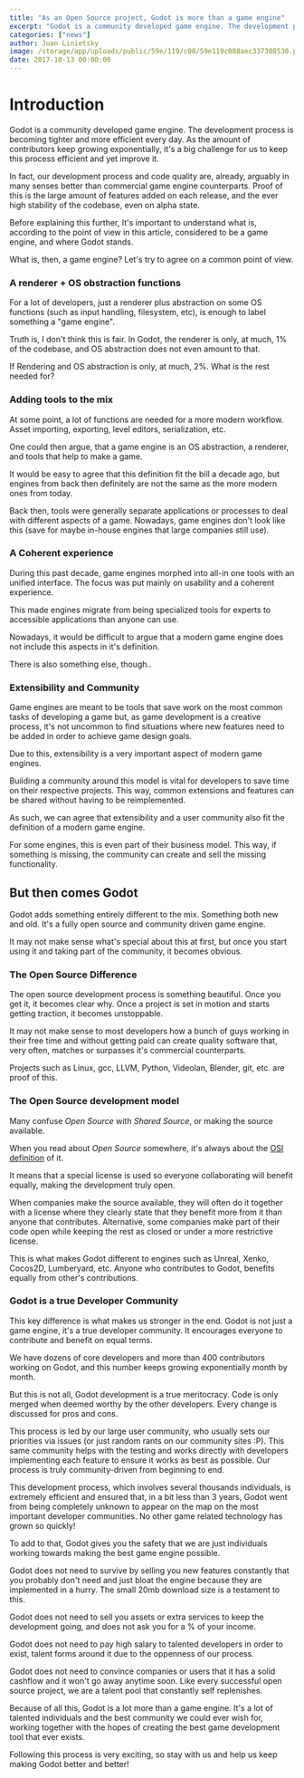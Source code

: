 ```yaml
---
title: "As an Open Source project, Godot is more than a game engine"
excerpt: "Godot is a community developed game engine. The development process is becoming tighter and more efficient every day. As the amount of contributors keep growing exponentially, it's a big challenge for us to keep this process efficient and yet improve it."
categories: ["news"]
author: Juan Linietsky
image: /storage/app/uploads/public/59e/119/c08/59e119c088aec337308530.png
date: 2017-10-13 00:00:00
---
```


# Introduction

Godot is a community developed game engine. The development process is becoming tighter and more efficient every day. As the amount of contributors keep growing exponentially, it's a big challenge for us to keep this process efficient and yet improve it.

In fact, our development process and code quality are, already, arguably in many senses better than commercial game engine counterparts. Proof of this is the large amount of features added on each release, and the ever high stability of the codebase, even on alpha state.

Before explaining this further, It's important to understand what is, according to the point of view in this article, considered to be a game engine, and where Godot stands.

What is, then, a game engine? Let's try to agree on a common point of view.

### A renderer + OS obstraction functions

For a lot of developers, just a renderer plus abstraction on some OS functions (such as input handling, filesystem, etc), is enough to label something a "game engine".

Truth is, I don't think this is fair. In Godot, the renderer is only, at much, 1% of the codebase, and OS abstraction does not even amount to that.

If Rendering and OS abstraction is only, at much, 2%. What is the rest needed for?

### Adding tools to the mix

At some point, a lot of functions are needed for a more modern workflow. Asset importing, exporting, level editors, serialization, etc.

One could then argue, that a game engine is an OS abstraction, a renderer, and tools that help to make a game.

It would be easy to agree that this definition fit the bill a decade ago, but engines from back then definitely are not the same as the more modern ones from today.

Back then, tools were generally separate applications or processes to deal with different aspects of a game. Nowadays, game engines don't look like this (save for maybe in-house engines that large companies still use).

### A Coherent experience

During this past decade, game engines morphed into all-in one tools with an unified interface. The focus was put mainly on usability and a coherent experience.

This made engines migrate from being specialized tools for experts to accessible applications than anyone can use.

Nowadays, it would be difficult to argue that a modern game engine does not include this aspects in it's definition.

There is also something else, though..

### Extensibility and Community

Game engines are meant to be tools that save work on the most common tasks of developing a game but, as game development is a creative process, it's not uncommon to find situations where new features need to be added in order to achieve game design goals.

Due to this, extensibility is a very important aspect of modern game engines.

Building a community around this model is vital for developers to save time on their respective projects. This way, common extensions and features can be shared without having to be reimplemented.

As such, we can agree that extensibility and a user community also fit the definition of a modern game engine.

For some engines, this is even part of their business model. This way, if something is missing, the community can create and sell the missing functionality.

## But then comes Godot

Godot adds something entirely different to the mix. Something both new and old. It's a fully open source and community driven game engine.

It may not make sense what's special about this at first, but once you start using it and taking part of the community, it becomes obvious.

### The Open Source Difference

The open source development process is something beautiful. Once you get it, it becomes clear why. Once a project is set in motion and starts getting traction, it becomes unstoppable.

It may not make sense to most developers how a bunch of guys working in their free time and without getting paid can create quality software that, very often, matches or surpasses it's commercial counterparts.

Projects such as Linux, gcc, LLVM, Python, Videolan, Blender, git, etc. are proof of this.

### The Open Source development model

Many confuse *Open Source* with *Shared Source*, or making the source available.

When you read about *Open Source* somewhere, it's always about the [OSI definition](https://opensource.org/) of it.

It means that a special license is used so everyone collaborating  will benefit equally, making the development truly open.

When companies make the source available, they will often do it together with a license where they clearly state that they benefit more from it than anyone that contributes. Alternative, some companies make part of their code open while keeping the rest as closed or under a more restrictive license.

This is what makes Godot different to engines such as Unreal, Xenko, Cocos2D, Lumberyard, etc. Anyone who contributes to Godot, benefits equally from other's contributions.

### Godot is a true Developer Community

This key difference is what makes us stronger in the end. Godot is not just a game engine, it's a true developer community. It encourages everyone to contribute and benefit on equal terms.

We have dozens of core developers and more than 400 contributors working on Godot, and this number keeps growing exponentially month by month.

But this is not all, Godot development is a true meritocracy. Code is only merged when deemed worthy by the other developers. Every change is discussed for pros and cons.

This process is led by our large user community, who usually sets our priorities via issues (or just random rants on our community sites :P). This same community helps with the testing and works directly with developers implementing each feature to ensure it works as best as possible. Our process is truly community-driven from beginning to end.

This development process, which involves several thousands individuals, is extremely efficient and ensured that, in a bit less than 3 years, Godot went from being completely unknown to appear on the map on the most important developer communities. No other game related technology has grown so quickly!

To add to that, Godot gives you the safety that we are just individuals working towards making the best game engine possible.

Godot does not need to survive by selling you new features constantly that you probably don't need and just bloat the engine because they are implemented in a hurry. The small 20mb download size is a testament to this.

Godot does not need to sell you assets or extra services to keep the development going, and does not ask you for a % of your income.

Godot does not need to pay high salary to talented developers in order to exist, talent forms around it due to the oppenness of our process.

Godot does not need to convince companies or users that it has a solid cashflow and it won't go away anytime soon. Like every successful open source project, we are a talent pool that constantly self replenishes.

Because of all this, Godot is a lot more than a game engine. It's a lot of talented individuals and the best community we could ever wish for, working together with the hopes of creating the best game development tool that ever exists.

Following this process is very exciting, so stay with us and help us keep making Godot better and better!
